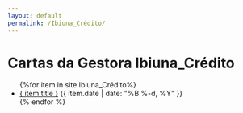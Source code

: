```yaml
---
layout: default
permalink: /Ibiuna_Crédito/
---
```


<h1>Cartas da Gestora Ibiuna_Crédito</h1>
<ul>
{%for item in site.Ibiuna_Crédito%}
  <li>
    <a href="{ site.baseurl }{ item.url }">{ item.title }</a>
<span>{{ item.date | date: "%B %-d, %Y" }}</span>
  </li>
    {% endfor %}
</ul>
